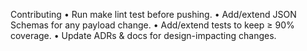 Contributing
	•	Run make lint test before pushing.
	•	Add/extend JSON Schemas for any payload change.
	•	Add/extend tests to keep ≥ 90% coverage.
	•	Update ADRs & docs for design-impacting changes.